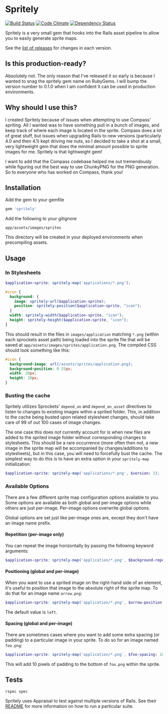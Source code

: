 Spritely
========

[![Build Status](https://travis-ci.org/agrobbin/spritely.svg?branch=master)](https://travis-ci.org/agrobbin/spritely)
[![Code Climate](https://codeclimate.com/github/agrobbin/spritely.png)](https://codeclimate.com/github/agrobbin/spritely)
[![Dependency Status](https://gemnasium.com/agrobbin/spritely.svg)](https://gemnasium.com/agrobbin/spritely)

Spritely is a very small gem that hooks into the Rails asset pipeline to allow you to easily generate sprite maps.

See the [list of releases](https://github.com/agrobbin/spritely/releases) for changes in each version.

## Is this production-ready?

Absolutely not. The only reason that I've released it so early is because I wanted to snag the spritely gem name on RubyGems. I will bump the version number to 0.1.0 when I am confident it can be used in production environments.

## Why should I use this?

I created Spritely because of issues when attempting to use Compass' spriting. All I wanted was to have something pull in a bunch of images, and keep track of where each image is located in the sprite. Compass does a lot of great stuff, but issues when upgrading Rails to new versions (particularly 4.0 and then 4.1) kept driving me nuts, so I decided to take a shot at a small, very lightweight gem that does the minimal amount possible to sprite images for me. Spritely is that lightweight gem!

I want to add that the Compass codebase helped me out tremendously while figuring out the best way to use ChunkyPNG for the PNG generation. So to everyone who has worked on Compass, thank you!

## Installation

Add the gem to your gemfile

```ruby
gem 'spritely'
```

Add the following to your gitignore

```
app/assets/images/sprites
```

This directory will be created in your deployed environments when precompiling assets.

## Usage

### In Stylesheets

```scss
$application-sprite: spritely-map('applications/*.png');

#icon {
  background: {
    image: spritely-url($application-sprite);
    position: spritely-position($application-sprite, "icon");
  }
  width: spritely-width($application-sprite, "icon");
  height: spritely-height($application-sprite, "icon");
}
```

This should result in the files in `images/application` matching `*.png` (within each sprockets asset path) being loaded into the sprite file that will be saved at `app/assets/images/sprites/application.png`. The compiled CSS should look something like this:

```css
#icon {
  background-image: url(/assets/sprites/application.png);
  background-position: 0 25px;
  width: 20px;
  height: 20px;
}
```

### Busting the cache

Spritely utilizes Sprockets' `depend_on` and `depend_on_asset` directives to listen to changes to existing images within a sprited folder. This, in addition to the cache being busted upon related stylesheet changes, should take care of 99 of out 100 cases of image changes.

The one case this does *not* currently account for is when new files are added to the sprited image folder without corresponding changes to stylesheets. This should be a rare occurrence (more often then not, a new image in the sprite map will be accompanied by changes/additions to stylesheets), but in this case, you will need to forcefully bust the cache. The simplest way to do this is to have an extra option in your `spritely-map` initialization:

```scss
$application-sprite: spritely-map('applications/*.png', $version: 1);
```

### Available Options

There are a few different sprite map configuration options available to you. Some options are available as both global and per-image options while others are just per-image. Per-image options overwrite global options.

Global options are set just like per-image ones are, except they don't have an image name prefix.

#### Repetition (per-image only)

You can repeat the image horizontally by passing the following keyword arguments:

```scss
$application-sprite: spritely-map('application/*.png', $background-repeat: true);
```

#### Positioning (global and per-image)

When you want to use a sprited image on the right-hand side of an element, it's useful to position that image to the absolute right of the sprite map. To do that for an image name `arrow.png`:

```scss
$application-sprite: spritely-map('application/*.png', $arrow-position: right);
```

The default value is `left`.

#### Spacing (global and per-image)

There are sometimes cases where you want to add some extra spacing (or padding) to a particular image in your sprite. To do so for an image named `foo.png`:

```scss
$application-sprite: spritely-map('application/*.png', $foo-spacing: 10px);
```

This will add 10 pixels of padding to the bottom of `foo.png` within the sprite.

## Tests

```bash
rspec spec
```

Spritely uses Appraisal to test against multiple versions of Rails. See their [README](https://github.com/thoughtbot/appraisal) for more information on how to run a particular suite.
